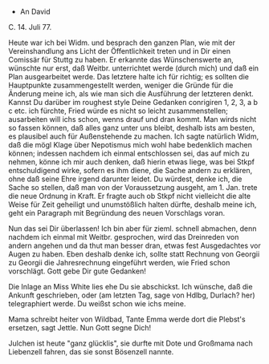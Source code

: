 + An David

 C. 14. Juli 77.

Heute war ich bei Widm. und besprach den ganzen Plan, wie mit der Vereinshandlung ans Licht der Öffentlichkeit treten und in Dir einen Comissär für Stuttg zu haben. Er erkannte das Wünschenswerte an, wünschte nur erst, daß Weitbr. unterrichtet werde (durch mich) und daß ein Plan ausgearbeitet werde. Das letztere halte ich für richtig; es sollten die Hauptpunkte zusammengestellt werden, weniger die Gründe für die Änderung meine ich, als wie man sich die Ausführung der letzteren denkt. Kannst Du darüber im roughest style Deine Gedanken conrigiren 1, 2, 3, a b c etc. ich fürchte, Fried würde es nicht so leicht zusammenstellen; ausarbeiten will ichs schon, wenns drauf und dran kommt. Man wirds nicht so fassen können, daß alles ganz unter uns bleibt, deshalb ists am besten, es plausibel auch für Außenstehende zu machen. Ich sagte natürlich Widm, daß die mögl Klage über Nepotismus mich wohl habe bedenklich machen können; indessen nachdem ich einmal entschlossen sei, das auf mich zu nehmen, könne ich mir auch denken, daß hierin etwas liege, was bei Stkpf entschuldigend wirke, sofern es ihm diene, die Sache andern zu erklären, ohne daß seine Ehre irgend darunter leidet. Du würdest, denke ich, die Sache so stellen, daß man von der Voraussetzung ausgeht, am 1. Jan. trete die neue Ordnung in Kraft. Er fragte auch ob Stkpf nicht vielleicht die alte Weise für Zeit geheiligt und unumstößlich halten dürfte, deshalb meine ich, geht ein Paragraph mit Begründung des neuen Vorschlags voran.

Nun das sei Dir überlassen! Ich bin aber für zieml. schnell abmachen, denn nachdem ich einmal mit Weitbr. gesprochen, wird das Dreinreden von andern angehen und da thut man besser dran, etwas fest Ausgedachtes vor Augen zu haben. Eben deshalb denke ich, sollte statt Rechnung von Georgii zu Georgii die Jahresrechnung eingeführt werden, wie Fried schon vorschlägt. Gott gebe Dir gute Gedanken!

Die Inlage an Miss White lies ehe Du sie abschickst. Ich wünsche, daß die Ankunft geschrieben, oder (am letzten Tag, sage von Hdlbg, Durlach? her) telegraphiert werde. Du weißst schon wie ichs meine.

Mama schreibt heiter von Wildbad, Tante Emma werde dort die Plebst's ersetzen, sagt Jettle. Nun Gott segne Dich!

Julchen ist heute "ganz glücklis", sie durfte mit Dote und Großmama nach Liebenzell fahren, das sie sonst Bösenzell nannte.
